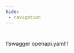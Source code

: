 ```yaml
---
hide:
 - navigation
---
```

#
<!-- [OAD(/home/jensg/go/src/github.com/direktiv/direktiv.github.io/page/docs/openapi.yaml)] -->

!!swagger openapi.yaml!!